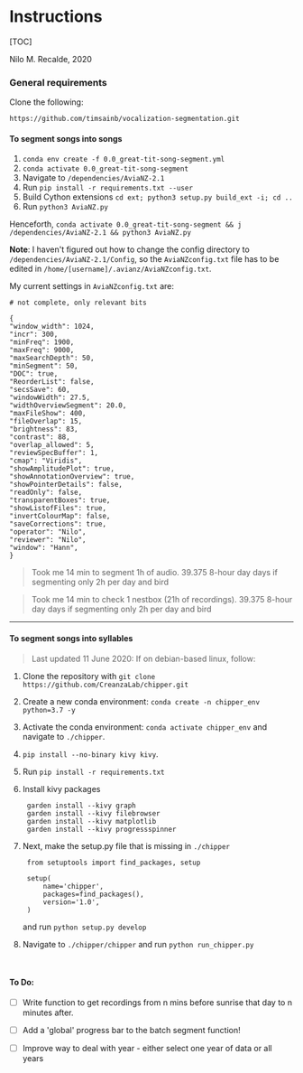 Instructions
==============

[TOC]

Nilo M. Recalde, 2020

### General requirements

Clone the following:

`https://github.com/timsainb/vocalization-segmentation.git`



#### To segment songs into songs

 1. `conda env create -f 0.0_great-tit-song-segment.yml`
 2. `conda activate 0.0_great-tit-song-segment`
 3. Navigate to `/dependencies/AviaNZ-2.1`
 4. Run `pip install -r requirements.txt --user`
 5. Build Cython extensions `cd ext; python3 setup.py build_ext -i; cd ..`
 6. Run `python3 AviaNZ.py`

Henceforth, `conda activate 0.0_great-tit-song-segment && j /dependencies/AviaNZ-2.1 && python3 AviaNZ.py`


**Note**: I haven't figured out how to change the config directory to `/dependencies/AviaNZ-2.1/Config`, so the `AviaNZconfig.txt` file has to be edited in `/home/[username]/.avianz/AviaNZconfig.txt`. 

My current settings in `AviaNZconfig.txt` are:

    # not complete, only relevant bits

    {
    "window_width": 1024,
    "incr": 300,
    "minFreq": 1900,
    "maxFreq": 9000,
    "maxSearchDepth": 50,
    "minSegment": 50,
    "DOC": true,
    "ReorderList": false,
    "secsSave": 60,
    "windowWidth": 27.5,
    "widthOverviewSegment": 20.0,
    "maxFileShow": 400,
    "fileOverlap": 15,
    "brightness": 83,
    "contrast": 88,
    "overlap_allowed": 5,
    "reviewSpecBuffer": 1,
    "cmap": "Viridis",
    "showAmplitudePlot": true,
    "showAnnotationOverview": true,
    "showPointerDetails": false,
    "readOnly": false,
    "transparentBoxes": true,
    "showListofFiles": true,
    "invertColourMap": false,
    "saveCorrections": true,
    "operator": "Nilo",
    "reviewer": "Nilo",
    "window": "Hann",
    }

> Took me 14 min to segment 1h of audio.
> 39.375 8-hour day days if segmenting only 2h per day and bird

> Took me 14 min to check 1 nestbox (21h of recordings).
> 39.375 8-hour day days if segmenting only 2h per day and bird

***

#### To segment songs into syllables

> Last updated 11 June 2020: If on debian-based linux, follow:

1. Clone the repository with `git clone https://github.com/CreanzaLab/chipper.git`

2. Create a new conda environment: `conda create -n chipper_env python=3.7 -y`

3. Activate the conda environment: `conda activate chipper_env` and navigate to `./chipper`.

4. `pip install --no-binary kivy kivy`. 

5. Run `pip install -r requirements.txt`

6. Install kivy packages

        garden install --kivy graph
        garden install --kivy filebrowser
        garden install --kivy matplotlib
        garden install --kivy progressspinner

7. Next, make the setup.py file that is missing in `./chipper`

        from setuptools import find_packages, setup

        setup(
            name='chipper',
            packages=find_packages(),
            version='1.0',
        )

    and run `python setup.py develop`

8. Navigate to `./chipper/chipper` and run `python run_chipper.py`  



<br>

#### To Do:
- [ ] Write function to get recordings from n mins before sunrise that day to n minutes after. 
- [ ] Add a 'global' progress bar to the batch segment function!
- [ ] Improve way to deal with year - either select one year of data or all years

